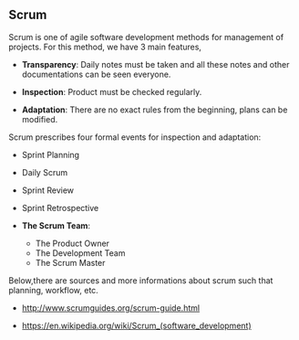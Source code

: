 ## Scrum

Scrum is one of agile software development methods for management of projects. For this method, we have 3 main features,

* **Transparency**: Daily notes must be taken and all these notes and other documentations can be seen everyone.

* **Inspection**: Product must be checked regularly.

* **Adaptation**: There are no exact rules from the beginning, plans can be modified.

Scrum prescribes four formal events for inspection and adaptation:

* Sprint Planning
* Daily Scrum
* Sprint Review
* Sprint Retrospective

* **The Scrum Team**:
  * The Product Owner
  * The Development Team
  * The Scrum Master

Below,there are sources and more informations about scrum such that planning, workflow, etc.

* http://www.scrumguides.org/scrum-guide.html

* https://en.wikipedia.org/wiki/Scrum_(software_development)
